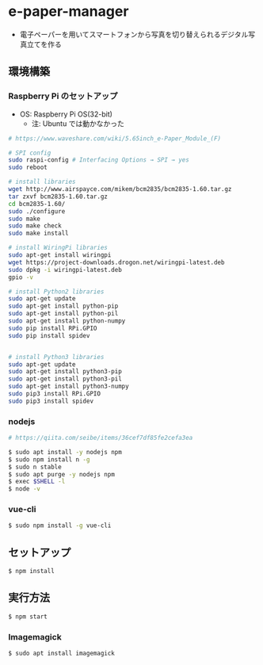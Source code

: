 # e-paper-manager
- 電子ペーパーを用いてスマートフォンから写真を切り替えられるデジタル写真立てを作る

## 環境構築

### Raspberry Pi のセットアップ
- OS: Raspberry Pi OS(32-bit)
  - 注: Ubuntu では動かなかった

```.sh
# https://www.waveshare.com/wiki/5.65inch_e-Paper_Module_(F)

# SPI config
sudo raspi-config # Interfacing Options → SPI → yes
sudo reboot

# install libraries
wget http://www.airspayce.com/mikem/bcm2835/bcm2835-1.60.tar.gz
tar zxvf bcm2835-1.60.tar.gz 
cd bcm2835-1.60/
sudo ./configure
sudo make
sudo make check
sudo make install

# install WiringPi libraries
sudo apt-get install wiringpi
wget https://project-downloads.drogon.net/wiringpi-latest.deb
sudo dpkg -i wiringpi-latest.deb
gpio -v

# install Python2 libraries
sudo apt-get update
sudo apt-get install python-pip
sudo apt-get install python-pil
sudo apt-get install python-numpy
sudo pip install RPi.GPIO
sudo pip install spidev


# install Python3 libraries
sudo apt-get update
sudo apt-get install python3-pip
sudo apt-get install python3-pil
sudo apt-get install python3-numpy
sudo pip3 install RPi.GPIO
sudo pip3 install spidev
```


### nodejs
```.sh
# https://qiita.com/seibe/items/36cef7df85fe2cefa3ea

$ sudo apt install -y nodejs npm
$ sudo npm install n -g
$ sudo n stable
$ sudo apt purge -y nodejs npm
$ exec $SHELL -l
$ node -v
```

### vue-cli
```.sh
$ sudo npm install -g vue-cli
```

## セットアップ
```.sh
$ npm install
```

## 実行方法
```.sh
$ npm start
```

### Imagemagick
```.sh
$ sudo apt install imagemagick
```
